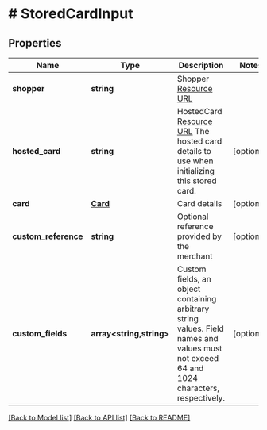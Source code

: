 # # StoredCardInput

## Properties

Name | Type | Description | Notes
------------ | ------------- | ------------- | -------------
**shopper** | **string** | Shopper [Resource URL](#section/Overview/Values) |
**hosted_card** | **string** | HostedCard [Resource URL](#section/Overview/Values)  The hosted card details to use when initializing this stored card. | [optional]
**card** | [**Card**](Card.md) | Card details | [optional]
**custom_reference** | **string** | Optional reference provided by the merchant | [optional]
**custom_fields** | **array<string,string>** | Custom fields, an object containing arbitrary string values.  Field names and values must not exceed 64 and 1024 characters, respectively. | [optional]

[[Back to Model list]](../../README.md#models) [[Back to API list]](../../README.md#endpoints) [[Back to README]](../../README.md)
